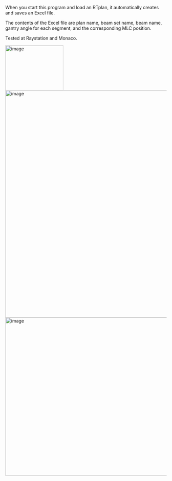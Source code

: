 When you start this program and load an RTplan, it automatically creates and saves an Excel file.

The contents of the Excel file are
plan name, beam set name, beam name, gantry angle for each segment, and the corresponding MLC position.

Tested at Raystation and Monaco.

<img width="181" height="140" alt="image" src="https://github.com/user-attachments/assets/82d10200-10ba-457a-9ec8-6c121fec048d" />

<img width="1735" height="709" alt="image" src="https://github.com/user-attachments/assets/abd276ab-0dd5-4e7c-9518-196d6581879b" />

<img width="1238" height="494" alt="image" src="https://github.com/user-attachments/assets/a119cd35-229d-4129-9681-79717de0fc7e" />
